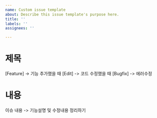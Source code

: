 ```yaml
---
name: Custom issue template
about: Describe this issue template's purpose here.
title: ''
labels: ''
assignees: ''

---
```


# 제목
[Feature] -> 기능 추가했을 때
[Edit] -> 코드 수정했을 때
[Bugfix] -> 에러수정

# 내용
이슈 내용 -> 기능설명 및 수정내용 정리하기
